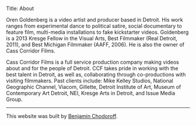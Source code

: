 Title: About

Oren Goldenberg is a video artist and producer based in Detroit. His work ranges from experimental dance to political satire, social documentary to feature film, multi-media installations to fake kickstarter videos. Goldenberg is a 2013 Kresge Fellow in the Visual Arts, Best Filmmaker (Real Detroit, 2011), and  Best Michigan Filmmaker (AAFF, 2006). He is also the owner of Cass Corridor Films.

Cass Corridor Films is a full service production company making videos about and for the people of Detroit. CCF takes pride in working with the best talent in Detroit, as well as, collaborating through co-productions with visiting filmmakers. Past clients include: Mike Kelley Studios, National Geographic Channel, Viacom, Gillette, Detroit Institute of Art, Museum of Contemporary Art Detroit,
NEI, Kresge Arts in Detroit, and Issue Media Group.

---

This website was built by [Benjamin Chodoroff](https://detriot.org).
